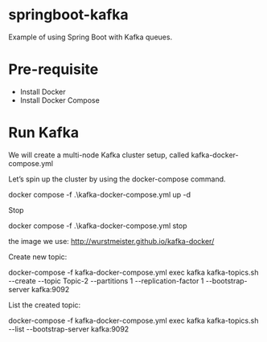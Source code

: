 # springboot-kafka
Example of using Spring Boot with Kafka queues.

# **Pre-requisite**
* Install Docker
* Install Docker Compose

# Run Kafka
We will create a multi-node Kafka cluster setup, called kafka-docker-compose.yml

Let’s spin up the cluster by using the docker-compose command.

docker compose -f .\kafka-docker-compose.yml up -d

Stop

docker compose -f .\kafka-docker-compose.yml stop

the image we use: http://wurstmeister.github.io/kafka-docker/

Create new topic:

docker-compose -f kafka-docker-compose.yml exec kafka kafka-topics.sh --create --topic Topic-2 --partitions 1 --replication-factor 1 --bootstrap-server kafka:9092

List the created topic:

docker-compose -f kafka-docker-compose.yml exec kafka kafka-topics.sh --list --bootstrap-server kafka:9092


